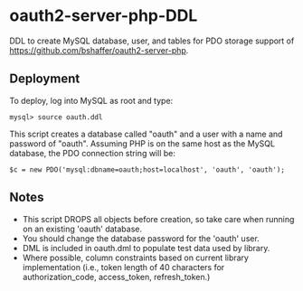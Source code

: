 oauth2-server-php-DDL
=====================
DDL to create MySQL database, user, and tables for PDO storage
support of https://github.com/bshaffer/oauth2-server-php.

Deployment
----------
To deploy, log into MySQL as root and type:

	mysql> source oauth.ddl

This script creates a database called "oauth" and a user with a name
and password of "oauth". Assuming PHP is on the same host as the MySQL 
database, the PDO connection string will be:

	$c = new PDO('mysql:dbname=oauth;host=localhost', 'oauth', 'oauth');

Notes
-----
* This script DROPS all objects before creation, so take care when
running on an existing 'oauth' database. 
* You should change the database password for the 'oauth' user.
* DML is included in oauth.dml to populate test data used by library.
* Where possible, column constraints based on current library
implementation (i.e., token length of 40 characters for authorization_code, 
access_token, refresh_token.)
